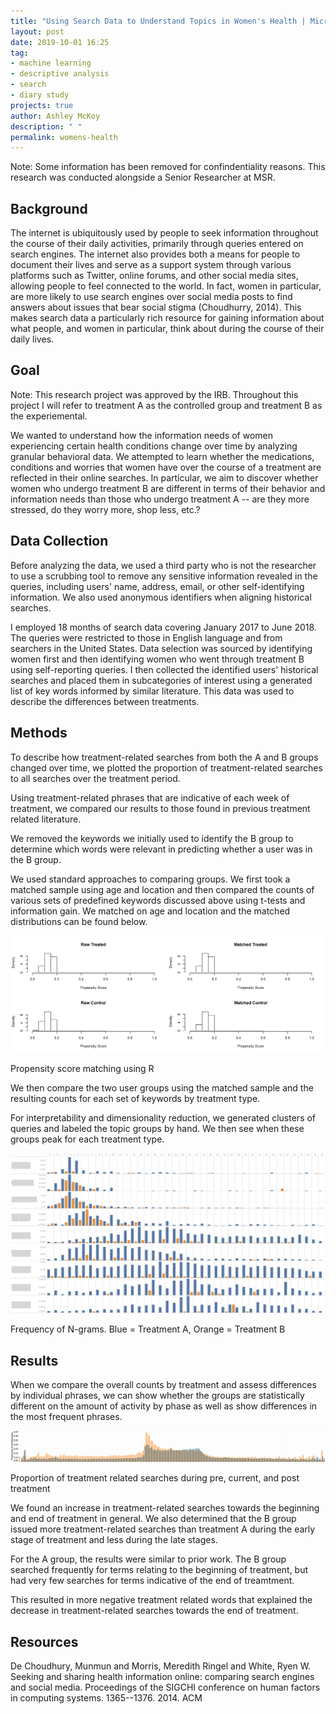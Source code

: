 ```yaml
---
title: "Using Search Data to Understand Topics in Women's Health | Microsoft Research"
layout: post
date: 2019-10-01 16:25
tag:
- machine learning
- descriptive analysis
- search
- diary study
projects: true
author: Ashley McKoy
description: " "
permalink: womens-health
---
```


Note: Some information has been removed for confindentiality reasons. This research was conducted alongside a Senior Researcher at MSR.

## Background

The internet is ubiquitously used by people to seek information throughout the course of their daily activities, primarily through queries entered on search engines. The internet also provides both a means for people to document their lives and serve as a support system through various platforms such as Twitter, online forums, and other social media sites, allowing people to feel connected to the world. In fact, women in particular, are more likely to use search engines over social media posts to find answers about issues that bear social stigma (Choudhurry, 2014). This makes search data a particularly rich resource for gaining information about what people, and women in particular, think about during the course of their daily lives.


## Goal

Note: This research project was approved by the IRB. Throughout this project I will refer to treatment A as the controlled group and treatment B as the experiemental.

We wanted to understand how the information needs of women experiencing certain health conditions change over time by analyzing granular behavioral data. We attempted to learn whether the medications, conditions and worries that  women have over the course of a treatment are reflected in their online searches.  In particular, we aim to discover whether women who undergo treatment B are  different in terms of their behavior and information needs than those who undergo treatment A -- are they more stressed, do they worry more, shop less, etc.? 
 

## Data Collection

Before analyzing the data, we used a third party who is not the researcher to use a scrubbing tool to remove any sensitive information revealed in the queries, including users' name, address, email, or other self-identifying information. We also used anonymous identifiers when aligning historical searches.

I employed 18 months of search data covering January 2017 to June 2018. The queries were restricted to those in English language and from searchers in the United States.  Data selection was sourced by identifying women first and then identifying women who went through treatment B using self-reporting queries. I then collected the identified users' historical searches and placed them in subcategories of interest using a generated list of key words informed by similar literature. This data was used to describe the differences between treatments. 


## Methods

To describe how treatment-related searches from both the A and B groups changed over time, we plotted the proportion of treatment-related searches to all searches over the treatment period. 

Using treatment-related phrases that are indicative of each week of treatment, we compared our results to those found in previous treatment related literature. 

We removed the keywords we initially used to identify the B group to determine which words were relevant in predicting whether a user was in the B group. 

We used standard approaches to comparing groups. We first took a matched sample using age and location and then compared the counts of various sets of predefined keywords discussed above using t-tests and information gain. We matched on age and location and the matched distributions can be found below.


![Picture of Peek's home page](assets/images/PropensityMatching.png)
<figcaption class="caption">Propensity score matching using R</figcaption>

We then compare the two user groups using the matched sample and the resulting counts for each set of keywords by treatment type.

For interpretability and dimensionality reduction, we generated clusters of queries and labeled the topic groups by hand. We then see when these groups peak for each treatment type.

![Picture of Peek's home page](assets/images/Ngrams.png)
<figcaption class="caption">Frequency of N-grams. Blue = Treatment A, Orange = Treatment B </figcaption>

## Results

When we compare the overall counts by treatment and assess differences by individual phrases, we can show whether the groups are statistically different on the amount of activity by phase as well as show differences in the most frequent phrases.  

![Picture of Peek's home page](assets/images/PropSearches.jpg)
<figcaption class="caption">Proportion of treatment related searches during pre, current, and post treatment</figcaption>

We found an increase in treatment-related searches towards the beginning and end of treatment in general. We also determined that the B group issued more treatment-related searches than treatment A during the early stage of treatment and less during the late stages.

For the A group, the results were similar to prior work. The B group searched frequently for terms relating to the beginning of treatment, but had very few searches for terms indicative of the end of treamtment. 

This resulted in more negative treatment related words that explained the decrease in treatment-related searches towards the end of treatment.

## Resources
De Choudhury, Munmun and Morris, Meredith Ringel and White, Ryen W. Seeking and sharing health information online: comparing search engines and social media. Proceedings of the SIGCHI conference on human factors in computing systems. 1365--1376. 2014. ACM
